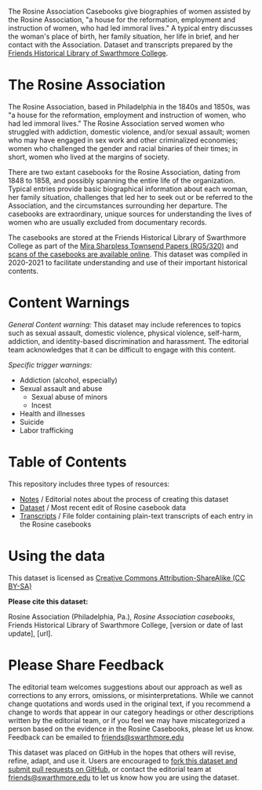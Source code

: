 The Rosine Association Casebooks give biographies of women assisted by the Rosine Association, "a house for the reformation, employment and instruction of women, who had led immoral lives." A typical entry discusses the woman's place of birth, her family situation, her life in brief, and her contact with the Association. Dataset and transcripts prepared by the [Friends Historical Library of Swarthmore College](https://swarthmore.edu/friends).

# The Rosine Association

The Rosine Association, based in Philadelphia in the 1840s and 1850s, was "a house for the reformation, employment and instruction of women, who had led immoral lives." The Rosine Association served women who struggled with addiction, domestic violence, and/or sexual assault; women who may have engaged in sex work and other criminalized economies; women who challenged the gender and racial binaries of their times; in short, women who lived at the margins of society. 

There are two extant casebooks for the Rosine Association, dating from 1848 to 1858, and possibly spanning the entire life of the organization. Typical entries provide basic biographical information about each woman, her family situation, challenges that led her to seek out or be referred to the Association, and the circumstances surrounding her departure. The casebooks are extraordinary, unique sources for understanding the lives of women who are usually excluded from documentary records.

The casebooks are stored at the Friends Historical Library of Swarthmore College as part of the [Mira Sharpless Townsend Papers (RG5/320)](http://archives.tricolib.brynmawr.edu/resources/sfhl-rg5-320) and [scans of the casebooks are available online](https://digitalcollections.tricolib.brynmawr.edu/collections/mira-sharpless-townsend-papers). This dataset was compiled in 2020-2021 to facilitate understanding and use of their important historical contents.

# Content Warnings
_General Content warning:_
This dataset may include references to topics such as sexual assault, domestic violence, physical violence, self-harm, addiction, and identity-based discrimination and harassment. The editorial team acknowledges that it can be difficult to engage with this content. 

_Specific trigger warnings:_
- Addiction (alcohol, especially)
- Sexual assault and abuse
  - Sexual abuse of minors
  - Incest
- Health and illnesses
- Suicide
- Labor trafficking 

# Table of Contents
This repository includes three types of resources:
- [Notes](editorial-notes.md) / Editorial notes about the process of creating this dataset
- [Dataset](rosine-data.csv) / Most recent edit of Rosine casebook data
- [Transcripts](rosine-transcripts/) / File folder containing plain-text transcripts of each entry in the Rosine casebooks

# Using the data
This dataset is licensed as [Creative Commons Attribution-ShareAlike (CC BY-SA)](https://creativecommons.org/licenses/by-sa/4.0/)

**Please cite this dataset:**

Rosine Association (Philadelphia, Pa.), _Rosine Association casebooks_, Friends Historical Library of Swarthmore College, [version or date of last update], [url].

# Please Share Feedback
The editorial team welcomes suggestions about our approach as well as corrections to any errors, omissions, or misinterpretations. While we cannot change quotations and words used in the original text, if you recommend a change to words that appear in our category headings or other descriptions written by the editorial team, or if you feel we may have miscategorized a person based on the evidence in the Rosine Casebooks, please let us know. Feedback can be emailed to friends@swarthmore.edu 

This dataset was placed on GitHub in the hopes that others will revise, refine, adapt, and use it. Users are encouraged to [fork this dataset and submit pull requests on GitHub](https://docs.github.com/en/github/collaborating-with-pull-requests/getting-started/about-collaborative-development-models#fork-and-pull-model), or contact the editorial team at friends@swarthmore.edu to let us know how you are using the dataset. 
